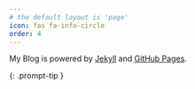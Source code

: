 ```yaml
---
# the default layout is 'page'
icon: fas fa-info-circle
order: 4
---
```


My Blog is powered by [Jekyll](https://jekyllrb.com/) and [GitHub Pages](https://pages.github.com/).

{: .prompt-tip }
